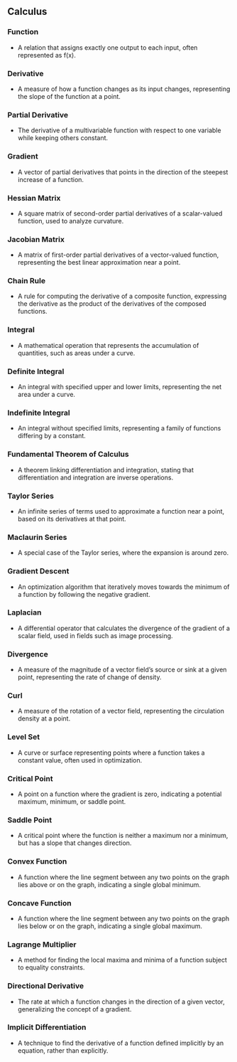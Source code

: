 ## Calculus

### Function
- A relation that assigns exactly one output to each input, often represented as f(x).

### Derivative
- A measure of how a function changes as its input changes, representing the slope of the function at a point.

### Partial Derivative
- The derivative of a multivariable function with respect to one variable while keeping others constant.

### Gradient
- A vector of partial derivatives that points in the direction of the steepest increase of a function.

### Hessian Matrix
- A square matrix of second-order partial derivatives of a scalar-valued function, used to analyze curvature.

### Jacobian Matrix
- A matrix of first-order partial derivatives of a vector-valued function, representing the best linear approximation near a point.

### Chain Rule
- A rule for computing the derivative of a composite function, expressing the derivative as the product of the derivatives of the composed functions.

### Integral
- A mathematical operation that represents the accumulation of quantities, such as areas under a curve.

### Definite Integral
- An integral with specified upper and lower limits, representing the net area under a curve.

### Indefinite Integral
- An integral without specified limits, representing a family of functions differing by a constant.

### Fundamental Theorem of Calculus
- A theorem linking differentiation and integration, stating that differentiation and integration are inverse operations.

### Taylor Series
- An infinite series of terms used to approximate a function near a point, based on its derivatives at that point.

### Maclaurin Series
- A special case of the Taylor series, where the expansion is around zero.

### Gradient Descent
- An optimization algorithm that iteratively moves towards the minimum of a function by following the negative gradient.

### Laplacian
- A differential operator that calculates the divergence of the gradient of a scalar field, used in fields such as image processing.

### Divergence
- A measure of the magnitude of a vector field’s source or sink at a given point, representing the rate of change of density.

### Curl
- A measure of the rotation of a vector field, representing the circulation density at a point.

### Level Set
- A curve or surface representing points where a function takes a constant value, often used in optimization.

### Critical Point
- A point on a function where the gradient is zero, indicating a potential maximum, minimum, or saddle point.

### Saddle Point
- A critical point where the function is neither a maximum nor a minimum, but has a slope that changes direction.

### Convex Function
- A function where the line segment between any two points on the graph lies above or on the graph, indicating a single global minimum.

### Concave Function
- A function where the line segment between any two points on the graph lies below or on the graph, indicating a single global maximum.

### Lagrange Multiplier
- A method for finding the local maxima and minima of a function subject to equality constraints.

### Directional Derivative
- The rate at which a function changes in the direction of a given vector, generalizing the concept of a gradient.

### Implicit Differentiation
- A technique to find the derivative of a function defined implicitly by an equation, rather than explicitly.

